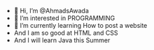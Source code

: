 - 👋 Hi, I’m @AhmadsAwada
- 👀 I’m interested in PROGRAMMING
- 🌱 I’m currently learning How to post a website
- And I am so good at HTML and CSS
- And I will learn Java this Summer
<!--
AhmadsAwada/AhmadsAwada is a ✨ special ✨ repository because its `README.md` (this file) appears on your GitHub profile.
You can click the Preview link to take a look at your changes.
--->
